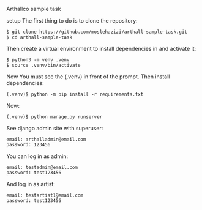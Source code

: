 Arthallco sample task

setup
The first thing to do is to clone the repository:

    $ git clone https://github.com/moslehazizi/arthall-sample-task.git
    $ cd arthall-sample-task

Then create a virtual environment to install dependencies in and activate it:

    $ python3 -m venv .venv
    $ source .venv/bin/activate

Now You must see the (.venv) in front of the prompt. Then install dependencies:

    (.venv)$ python -m pip install -r requirements.txt

Now:

    (.venv)$ python manage.py runserver

See django admin site with superuser:

    email: arthalladmin@email.com
    password: 123456

You can log in as admin:

    email: testadmin@email.com
    password: test123456

And log in as artist:

    email: testartist1@email.com
    password: test123456
